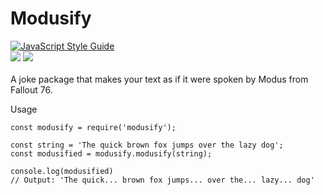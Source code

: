 # Modusify
[![JavaScript Style Guide](https://cdn.rawgit.com/standard/standard/master/badge.svg)](https://github.com/standard/standard)<br>
![](https://img.shields.io/npm/v/modusify?style=flat-square) ![](https://data.jsdelivr.com/v1/package/npm/modusify/badge)<br><br>
A joke package that makes your text as if it were spoken by Modus from Fallout 76.

Usage
```
const modusify = require('modusify');

const string = 'The quick brown fox jumps over the lazy dog';
const modusified = modusify.modusify(string);

console.log(modusified)
// Output: 'The quick... brown fox jumps... over the... lazy... dog'
```

